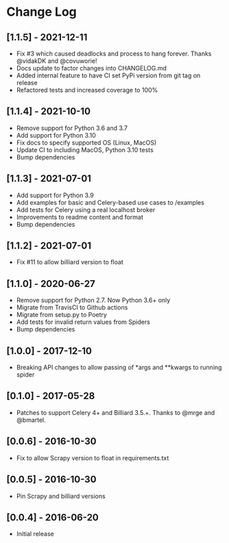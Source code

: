 # Change Log

## [1.1.5] - 2021-12-11

-   Fix #3 which caused deadlocks and process to hang forever. Thanks @vidakDK and @covuworie!
-   Docs update to factor changes into CHANGELOG.md
-   Added internal feature to have CI set PyPi version from git tag on release
-   Refactored tests and increased coverage to 100%


## [1.1.4] - 2021-10-10

-   Remove support for Python 3.6 and 3.7
-   Add support for Python 3.10
-   Fix docs to specify supported OS (Linux, MacOS)
-   Update CI to including MacOS, Python 3.10 tests
-   Bump dependencies

## [1.1.3] - 2021-07-01

-   Add support for Python 3.9
-   Add examples for basic and Celery-based use cases to /examples
-   Add tests for Celery using a real localhost broker
-   Improvements to readme content and format
-   Bump dependencies

## [1.1.2] - 2021-07-01

-   Fix #11 to allow billiard version to float

## [1.1.0] - 2020-06-27

-   Remove support for Python 2.7. Now Python 3.6+ only
-   Migrate from TravisCI to Github actions
-   Migrate from setup.py to Poetry
-   Add tests for invalid return values from Spiders
-   Bump dependencies

## [1.0.0] - 2017-12-10

-   Breaking API changes to allow passing of \*args and \*\*kwargs to running spider

## [0.1.0] - 2017-05-28

-   Patches to support Celery 4+ and Billiard 3.5.+. Thanks to @mrge and @bmartel.

## [0.0.6] - 2016-10-30

-   Fix to allow Scrapy version to float in requirements.txt

## [0.0.5] - 2016-10-30

-   Pin Scrapy and billiard versions

## [0.0.4] - 2016-06-20

-   Initial release
